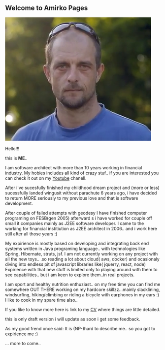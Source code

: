 ## Welcome to Amirko Pages

![image](/img/svemirko.jpg)

Hello!!!

this is **ME**.. 

I am software architect with more than 10 years working in financial industry.
My hobies includes all kind of crazy stuf.. if you are interested you can check it out on my [Youtube](https://www.youtube.com/channel/UCEX5HdbTHiak9DOg4NzSy6w) chanell.

After i've sucesfully finished my childhood dream project and (more or less) sucessfully landed wingusit without parachute 6 years ago, i have decided to return MORE seriously to my previous love and that is software development.

After couple of failed attempts with geodesy I have finished computer programing on FESB(gen 2005) afterward
s i have worked for couple off small it companies mainly as J2EE software developer.
I came to the working for financial institiution  as J2EE architect in 2006.. and i work here still after all those years :)

My expirience is mostly based on developing and integrating back end systems written in Java programing language.. with technologies like Spring, Hibernate, struts, jsf.
I am not currently working on any project with all the new toys.. .so reading a lot about cloud( aws, docker) and ocasionaly diving into endless pit  of javascript libraries like( jquerry, react, node)
Expirience with that new stuff is limited only to playing around with them to see capabilities.. but i am keen to explore them..in real projects.


I am sport and healthy nutrition enthuziast.. on my free time you can find me somewhere OUT THERE 
working on my hardcore skillzz...mainly slacklining, windsurfing, hiking/climbing or riding a bicycle with earphones in my ears :)
I like to cook in my spare time also..

If you like to know more here is link to my [CV](/data/AmirKosCV_hr.pdf) where things are little detailed.


this is only draft version i will update as soon i get some feedback.

As my good frend once said:
It is (NP-)hard to describe me.. so you got to expirience me :)

... more to come..






